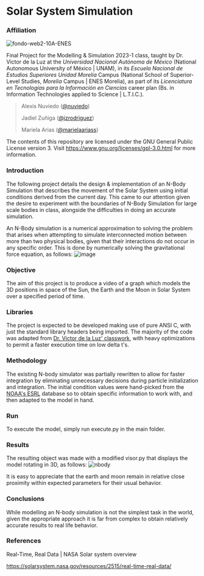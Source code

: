 # Solar System Simulation
### Affiliation
![fondo-web2-10A-ENES](https://user-images.githubusercontent.com/100146672/160222385-4576c60e-1005-4753-b34d-c5461658c11b.png)

Final Project for the Modelling & Simulation 2023-1 class, taught by Dr. Victor de la Luz at the _Universidad Nacional Autónoma de México_ (National Autonomous University of México | UNAM), in its _Escuela Nacional de Estudios Superiores Unidad Morelia_ Campus (National School of Superior-Level Studies, _Morelia_ Campus | ENES Morelia), as part of its _Licenciatura en Tecnologías para la Información en Ciencias_ career plan (Bs. in Information Technologies applied to Science | L.T.I.C.).

> Alexis Nuviedo ([@nuviedo](https://github.com/nuviedo))
> 
> Jadiel Zuñiga ([@jzrodriguez](https://github.com/jzrodriguez))
> 
> Mariela Arias ([@marielaariass](https://github.com/marielaariass))

The contents of this repository are licensed under the GNU General Public License version 3. Visit https://www.gnu.org/licenses/gpl-3.0.html for more information.

### Introduction
The following project details the design & implementation of an N-Body Simulation that describes the movement of the Solar System using initial conditions derived from the current day.
This came to our attention given the desire to experiment with the boundaries of N-Body Simulation for large scale bodies in class, alongside the difficulties in doing an accurate simulation.

An N-Body simulation is a numerical approximation to solving the problem that arises when attempting to simulate interconnected motion between more than two physical bodies, given that their interactions do not occur in any specific order.
This is done by numerically solving the gravitational force equation, as follows:
![image](https://user-images.githubusercontent.com/100146672/203605111-e581d76a-ac51-4af1-96f3-205f15b4a46b.png)


### Objective
The aim of this project is to produce a video of a graph which models the 3D positions in space of the Sun, the Earth and the Moon in Solar System over a specified period of time.


### Libraries
The project is expected to be developed making use of pure ANSI C, with just the standard library headers being imported.
The majority of the code was adapted from [Dr. Victor de la Luz' classwork](https://github.com/itztli/nobody2023-1), with heavy optimizations to permit a faster execution time on low delta t's.

### Methodology
The existing N-body simulator was partially rewritten to allow for faster integration by eliminating unnecessary decisions during particle initialization and integration. The initial condition values were hand-picked from the [NOAA's ESRL](https://www.esrl.noaa.gov/) database so to obtain specific information to work with, and then adapted to the model in hand.

### Run
To execute the model, simply run execute.py in the main folder.

### Results
The resulting object was made with a modified visor.py that displays the model rotating in 3D, as follows:
![nbody](https://user-images.githubusercontent.com/100146672/203606557-8eb96385-d7e9-4e15-9044-30482d9c38fc.gif)

It is easy to appreciate that the earth and moon remain in relative close proximity within expected parameters for their usual behavior.

### Conclusions
While modelling an N-body simulation is not the simplest task in the world, given the appropriate approach it is far from complex to obtain relatively accurate results to real life behavior.

### References
Real-Time, Real Data | NASA Solar system overview

https://solarsystem.nasa.gov/resources/2515/real-time-real-data/

